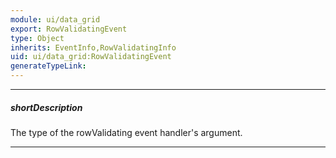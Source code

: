 ```yaml
---
module: ui/data_grid
export: RowValidatingEvent
type: Object
inherits: EventInfo,RowValidatingInfo
uid: ui/data_grid:RowValidatingEvent
generateTypeLink: 
---
```

---
##### shortDescription
The type of the rowValidating event handler's argument.

---
<!-- Description goes here -->